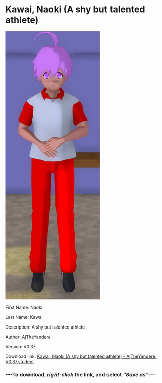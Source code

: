 # Kawai, Naoki (A shy but talented athlete)

<img src = "https://raw.githubusercontent.com/Arbiter1223/Daigaku-Gurashi-Custom-Students/master/Students/Files/Kawai%2C%20Naoki%20(A%20shy%20but%20talented%20athlete).png">

First Name: Naoki

Last Name: Kawai

Description: A shy but talented athlete

Author: AjTheYandere

Version: V0.37

Download link: <a href="https://raw.githubusercontent.com/Arbiter1223/Daigaku-Gurashi-Custom-Students/master/Students/Files/Kawai%2C%20Naoki%20(A%20shy%20but%20talented%20athlete)%20-%20AjTheYandere%2C%20V0.37.student">Kawai, Naoki (A shy but talented athlete) - AjTheYandere, V0.37.student</a>

### ---**To download, _right-click_ the link, and select _"Save as"_**---

